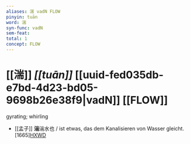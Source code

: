 ```yaml
---
aliases: 湍 vadN FLOW
pinyin: tuān
word: 湍
syn-func: vadN
sem-feat: 
total: 1
concept: FLOW 
---
```

# [[湍]] *[[tuān]]*  [[uuid-fed035db-e7bd-4d23-bd05-9698b26e38f9|vadN]] [[FLOW]]
gyrating; whirling
 - [[孟子]] **湍**湍水也 / ist etwas, das dem Kanalisieren von Wasser gleicht. [1665][HXWD](https://hxwd.org/textview.html?location=KR1h0001_tls_011-3a.4)